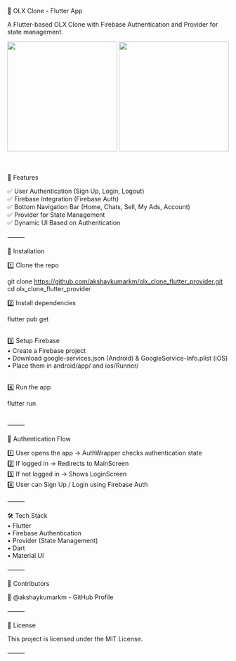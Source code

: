 🚀 OLX Clone - Flutter App

A Flutter-based OLX Clone with Firebase Authentication and Provider for state management.

<img src="https://github.com/user-attachments/assets/28a214e8-8662-44b9-853a-27dd61b06d2b" width="250px" />
<img src="https://github.com/user-attachments/assets/9df22cab-4e92-44d8-8bb4-df4b84e80cbc" width="250px" />


<br/> <br/>
📌 Features

✅ User Authentication (Sign Up, Login, Logout) <br/>
✅ Firebase Integration (Firebase Auth) <br/>
✅ Bottom Navigation Bar (Home, Chats, Sell, My Ads, Account) <br/>
✅ Provider for State Management <br/>
✅ Dynamic UI Based on Authentication <br/>

⸻

🔧 Installation

1️⃣ Clone the repo

git clone https://github.com/akshaykumarkm/olx_clone_flutter_provider.git <br/>
cd olx_clone_flutter_provider <br/>

2️⃣ Install dependencies <br/>

flutter pub get <br/> <br/>

3️⃣ Setup Firebase <br/>
• Create a Firebase project <br/>
• Download google-services.json (Android) & GoogleService-Info.plist (iOS) <br/>
• Place them in android/app/ and ios/Runner/ <br/> <br/>

4️⃣ Run the app <br/>

flutter run <br/> <br/>

⸻

📜 Authentication Flow <br/>

1️⃣ User opens the app → AuthWrapper checks authentication state <br/>
2️⃣ If logged in → Redirects to MainScreen <br/>
3️⃣ If not logged in → Shows LoginScreen <br/>
4️⃣ User can Sign Up / Login using Firebase Auth <br/>

⸻

🛠️ Tech Stack <br/>
• Flutter <br/>
• Firebase Authentication <br/>
• Provider (State Management) <br/>
• Dart <br/>
• Material UI <br/>

⸻

📝 Contributors <br/>

👤 @akshaykumarkm - GitHub Profile

⸻

📜 License <br/>

This project is licensed under the MIT License.

⸻
